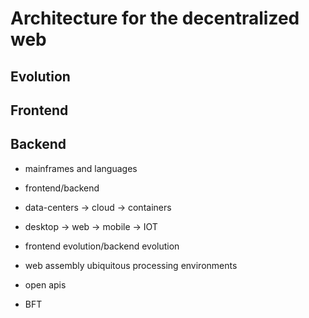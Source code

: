 # Architecture for the decentralized web

## Evolution

## Frontend

## Backend

- mainframes and languages
- frontend/backend
- data-centers -> cloud -> containers
- desktop -> web -> mobile -> IOT

- frontend evolution/backend evolution
- web assembly ubiquitous processing environments
- open apis
- BFT
